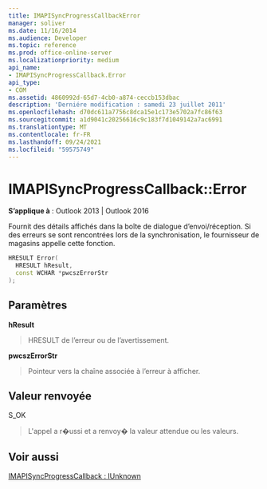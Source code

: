 ```yaml
---
title: IMAPISyncProgressCallbackError
manager: soliver
ms.date: 11/16/2014
ms.audience: Developer
ms.topic: reference
ms.prod: office-online-server
ms.localizationpriority: medium
api_name:
- IMAPISyncProgressCallback.Error
api_type:
- COM
ms.assetid: 4860992d-65d7-4cb0-a874-ceccb153dbac
description: 'Derniére modification : samedi 23 juillet 2011'
ms.openlocfilehash: d70dc611a7756c8dca15e1c173e5702a7fc86f63
ms.sourcegitcommit: a1d9041c20256616c9c183f7d1049142a7ac6991
ms.translationtype: MT
ms.contentlocale: fr-FR
ms.lasthandoff: 09/24/2021
ms.locfileid: "59575749"
---
```

# <a name="imapisyncprogresscallbackerror"></a>IMAPISyncProgressCallback::Error

  
  
**S’applique à** : Outlook 2013 | Outlook 2016 
  
Fournit des détails affichés dans la boîte de dialogue d’envoi/réception. Si des erreurs se sont rencontrées lors de la synchronisation, le fournisseur de magasins appelle cette fonction.
  
```cpp
HRESULT Error(
  HRESULT hResult,
  const WCHAR *pwcszErrorStr
);
```

## <a name="parameters"></a>Paramètres

 **hResult**
  
> HRESULT de l’erreur ou de l’avertissement.
    
 **pwcszErrorStr**
  
> Pointeur vers la chaîne associée à l’erreur à afficher.
    
## <a name="return-value"></a>Valeur renvoyée

S_OK 
  
> L'appel a r�ussi et a renvoy� la valeur attendue ou les valeurs.
    
## <a name="see-also"></a>Voir aussi



[IMAPISyncProgressCallback : IUnknown](imapisyncprogresscallbackiunknown.md)

